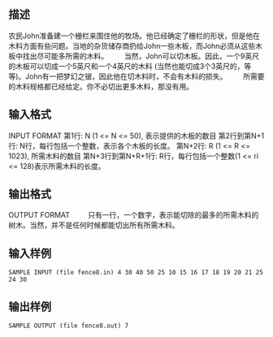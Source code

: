 ## 描述

农民John准备建一个栅栏来围住他的牧场。他已经确定了栅栏的形状，但是他在木料方面有些问题。当地的杂货储存商扔给John一些木板，而John必须从这些木板中找出尽可能多所需的木料。 　　当然，John可以切木板。因此，一个9英尺的木板可以切成一个5英尺和一个4英尺的木料 (当然也能切成3个3英尺的，等等)。John有一把梦幻之锯，因此他在切木料时，不会有木料的损失。 　　所需要的木料规格都已经给定。你不必切出更多木料，那没有用。 

## 输入格式

INPUT FORMAT 第1行: N (1 <= N <= 50), 表示提供的木板的数目 第2行到第N+1行: N行，每行包括一个整数，表示各个木板的长度。 第N+2行: R (1 <= R <= 1023), 所需木料的数目 第N+3行到第N+R+1行: R行，每行包括一个整数(1 <= ri <= 128)表示所需木料的长度。 

## 输出格式

OUTPUT FORMAT 　　 只有一行，一个数字，表示能切除的最多的所需木料的树木。当然，并不是任何时候都能切出所有所需木料。 

## 输入样例

```plaintext
SAMPLE INPUT (file fence8.in) 4 30 40 50 25 10 15 16 17 18 19 20 21 25 24 30 
```

## 输出样例

```plaintext
SAMPLE OUTPUT (file fence8.out) 7 
```



 



 


